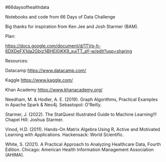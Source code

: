 \#66daysofhealthdata

Notebooks and code from 66 Days of Data Challenge

Big thanks for inspiration from Ken Jee and Josh Starmer (BAM). 

Plan:

https://docs.google.com/document/d/1TVp-h-6DXDeFX1da2Gbjz1jBHEI0iKK9_xuiTT_aY-w/edit?usp=sharing

Resources: 

Datacamp https://www.datacamp.com/

Kaggle https://www.kaggle.com/

Khan Academy https://www.khanacademy.org/

Needham, M. & Hodler, A. E. (2019).  Graph Algorithms, Practical Examples in Apache Spark & Neo4j.  Sebastopol: O'Reilly.

Starmer, J. (2022).  The StatQuest Illustrated Guide to Machine Learning!!! Chapel Hill: Joshua Starmer.

Vinod, H.D. (2011).  Hands-On Matrix Algebra Using R, Active and Motivated Learning with Applications.  Hackensack: World Scientific.

White, S. (2021).  A Practical Approach to Analyzing Healthcare Data, Fourth Edition.  Chicago: American Health Information Management Association (AHIMA).  


